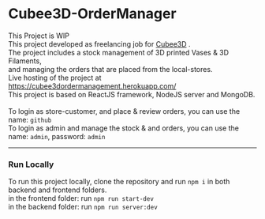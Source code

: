 # Cubee3D-OrderManager

This Project is WIP <br />
This project developed as freelancing job for [Cubee3D](https://cubee3d.com) . <br />
The project includes a stock management of 3D printed Vases & 3D Filaments, <br/> and managing the orders that are placed from the local-stores.
<br />
Live hosting of the project at https://cubee3dordermanagement.herokuapp.com/
<br />
This project is based on ReactJS framework, NodeJS server and MongoDB.<br />
<br/>
To login as store-customer, and place & review orders, you can use the name: `github` <br />
To login as admin and manage the stock & and orders, you can use the name: `admin`, password: `admin` <br />

---
### Run Locally



To run this project locally, clone the repository and run `npm i` in both backend and frontend folders.
<br />
in the frontend folder: run `npm run start-dev`
<br />
in the backend folder: run `npm run server:dev`
<br />

